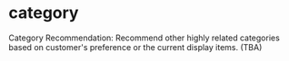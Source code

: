 category
========

Category Recommendation: Recommend other highly related categories based on customer's preference or the current display items. (TBA)
